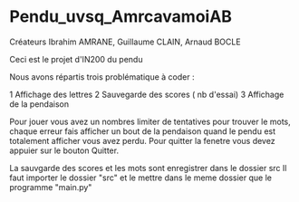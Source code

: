 # Pendu_uvsq_AmrcavamoiAB

Créateurs Ibrahim AMRANE, Guillaume CLAIN, Arnaud BOCLE

Ceci est le projet d'IN200 du pendu

Nous avons répartis trois problématique à coder :

1 Affichage des lettres
2 Sauvegarde des scores ( nb d'essai)
3 Affichage de la pendaison


Pour jouer vous avez un nombres limiter de tentatives pour trouver le mots, chaque erreur fais afficher un bout de la pendaison quand
le pendu est totalement afficher vous avez perdu. Pour quitter la fenetre vous devez appuier sur le bouton Quitter.


La sauvgarde des scores et les mots sont enregistrer dans le dossier src 
Il faut importer le dossier "src" et le mettre dans le meme dossier que le programme "main.py"
